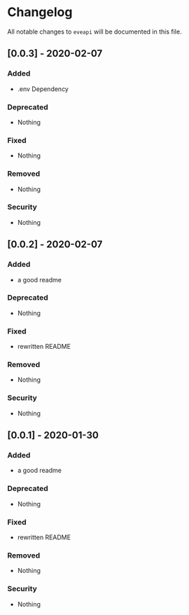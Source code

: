 # Changelog

All notable changes to `eveapi` will be documented in this file.

## [0.0.3] - 2020-02-07

### Added
- .env Dependency

### Deprecated
- Nothing

### Fixed
- Nothing

### Removed
- Nothing

### Security
- Nothing

## [0.0.2] - 2020-02-07

### Added
- a good readme

### Deprecated
- Nothing

### Fixed
- rewritten README

### Removed
- Nothing

### Security
- Nothing


## [0.0.1] - 2020-01-30

### Added
- a good readme

### Deprecated
- Nothing

### Fixed
- rewritten README

### Removed
- Nothing

### Security
- Nothing
